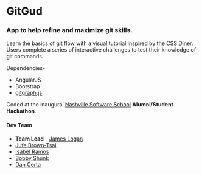 # GitGud
### App to help refine and maximize git skills.

 Learn the basics of git flow with a visual tutorial inspired by the [CSS Diner](https://flukeout.github.io/). Users complete a series of interactive challenges to test their knowledge of git commands.

Dependencies-
 * AngularJS
 * Bootstrap
 * [gitgraph.js](https://github.com/nicoespeon/gitgraph.js)

Coded at the inaugural [Nashville Software School](http://nashvillesoftwareschool.com/) **Alumni/Student Hackathon**.

#### Dev Team
* **Team Lead** - [James Logan](https://github.com/james-logan)
* [Jufe Brown-Tsai](https://github.com/Jufebrown)
* [Isabel Ramos](https://github.com/isabelramos)
* [Bobby Shunk](https://github.com/bshunk)
* [Dan Certa](https://github.com/daniel-certa-1228)